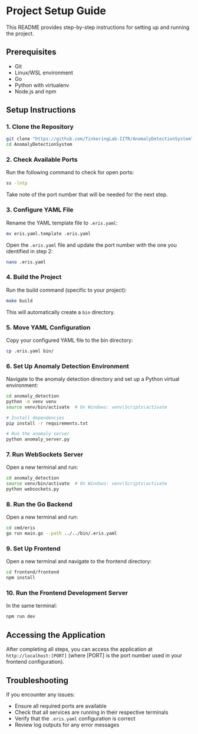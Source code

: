 # Project Setup Guide

This README provides step-by-step instructions for setting up and running the project.

## Prerequisites

- Git
- Linux/WSL environment
- Go
- Python with virtualenv
- Node.js and npm

## Setup Instructions

### 1. Clone the Repository

```bash
git clone "https://github.com/TinkeringLab-IITR/AnomalyDetectionSystem"
cd AnomalyDetectionSystem
```

### 2. Check Available Ports

Run the following command to check for open ports:

```bash
ss -lntp
```

Take note of the port number that will be needed for the next step.

### 3. Configure YAML File

Rename the YAML template file to `.eris.yaml`:

```bash
mv eris.yaml.template .eris.yaml
```

Open the `.eris.yaml` file and update the port number with the one you identified in step 2:

```bash
nano .eris.yaml
```

### 4. Build the Project

Run the build command (specific to your project):

```bash
make build
```

This will automatically create a `bin` directory.

### 5. Move YAML Configuration

Copy your configured YAML file to the bin directory:

```bash
cp .eris.yaml bin/
```

### 6. Set Up Anomaly Detection Environment

Navigate to the anomaly detection directory and set up a Python virtual environment:

```bash
cd anomaly_detection
python -m venv venv
source venv/bin/activate  # On Windows: venv\Scripts\activate

# Install dependencies
pip install -r requirements.txt

# Run the anomaly server
python anomaly_server.py
```

### 7. Run WebSockets Server

Open a new terminal and run:

```bash
cd anomaly_detection
source venv/bin/activate  # On Windows: venv\Scripts\activate
python websockets.py
```

### 8. Run the Go Backend

Open a new terminal and run:

```bash
cd cmd/eris
go run main.go --path ../../bin/.eris.yaml
```

### 9. Set Up Frontend

Open a new terminal and navigate to the frontend directory:

```bash
cd frontend/frontend
npm install
```

### 10. Run the Frontend Development Server

In the same terminal:

```bash
npm run dev
```

## Accessing the Application

After completing all steps, you can access the application at `http://localhost:[PORT]` (where [PORT] is the port number used in your frontend configuration).

## Troubleshooting

If you encounter any issues:

- Ensure all required ports are available
- Check that all services are running in their respective terminals
- Verify that the `.eris.yaml` configuration is correct
- Review log outputs for any error messages
